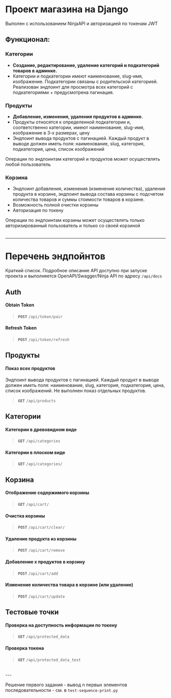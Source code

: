 

# Проект магазина на Django 
Выполен с использованием NinjaAPI и авторизацией по токенам JWT

## Функционал: 
### Категории
+ **Создание, редактирование, удаление категорий и подкатегорий товаров в админке.** <br>
+ Категории и подкатегории имеют наименование, slug-имя, изображение. 
Подкатегории связаны с родительской категорией. Реализован эндпоинт для просмотра всех категорий с подкатегориями + предусмотрена пагинация.<br>
### Продукты
+ **Добавление, изменения, удаления продуктов в админке.** 
+ Продукты относятся к определенной подкатегории и, соответственно категории, имеют наименование, slug-имя, изображение в 3-х размерах, цену
+ Эндпоинт вывода продуктов с пагинацией. Каждый продукт в выводе должен иметь поля: наименование, slug, категория, подкатегория, цена, список изображений

Операции по эндпоинтам категорий и продуктов может осуществлять любой пользователь

### Корзина
+ Эндпоинт добавления, изменения (изменение количества), удаления продукта в корзине, эндпоинт вывода состава корзины с подсчетом количества товаров и суммы стоимости товаров в корзине.
+ Возможность полной очистки корзины
+ Авторизация по токену

Операции по эндпоинтам корзины может осуществлять только авторизированный пользователь и только со своей корзиной
<br><br>

---

# Перечень эндпойнтов 
Краткий список. Подробное описание API доступно при запуске проекта и выполняется OpenAPI/Swagger/Ninja API по адресу `/api/docs`
## Auth 

#### Obtain Token

> **`POST`** `/api/token/pair`

#### Refresh Token

> **`POST`** `/api/token/refresh`


## Продукты 

####  Показ всех продуктов
Эндпоинт вывода продуктов с пагинацией. Каждый продукт в выводе должен иметь поля: наименование, slug, категория, подкатегория, цена, список изображений. Не выполнен показ отдельных продуктов.

> **`GET`** `/api/products`

## Категории

#### Категории в древовидном виде

> **`GET`** `/api/categories`

#### Категории в плоском виде

> **`GET`** `/api/categories/`


## Корзина

#### Отображение содержимого корзины 
> **`GET`** `/api/cart/` 

#### Очистка корзины
> **`POST`** `/api/cart/clear/`

#### Удаление продукта из корзины

> **`POST`** `/api/cart/remove`



#### Добавление x продуктов в корзину

> **`POST`** `/api/cart/add`

#### Изменение количества товара в корзине (или удаление)

> **`POST`** `/api/cart/update`



## Тестовые точки


#### Проверка на доступность информации по токену

> **`GET`** `/api/protected_data`

#### Проверка токена

> **`GET`** `/api/protected_data_test`

 <br>
---

Решение первого задания - вывод n первых элементов последовательности - см. в `test-sequence-print.py` 
